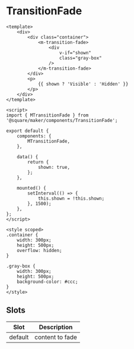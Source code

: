 # TransitionFade

```vue
<template>
	<div>
		<div class="container">
			<m-transition-fade>
				<div
					v-if="shown"
					class="gray-box"
				/>
			</m-transition-fade>
		</div>
		<p>
			{{ shown ? 'Visible' : 'Hidden' }}
		</p>
	</div>
</template>

<script>
import { MTransitionFade } from '@square/maker/components/TransitionFade';

export default {
	components: {
		MTransitionFade,
	},

	data() {
		return {
			shown: true,
		};
	},

	mounted() {
		setInterval(() => {
			this.shown = !this.shown;
		}, 1500);
	},
};
</script>

<style scoped>
.container {
    width: 300px;
    height: 500px;
    overflow: hidden;
}

.gray-box {
    width: 300px;
    height: 500px;
    background-color: #ccc;
}
</style>
```

<!-- api-tables:start -->
## Slots

| Slot    | Description     |
| ------- | --------------- |
| default | content to fade |
<!-- api-tables:end -->
